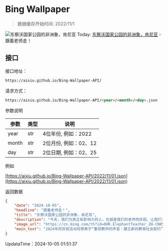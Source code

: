 # Bing Wallpaper

> 数据缓存开始时间: 2022/11/1

![东察沃国家公园的非洲象，肯尼亚](https://cn.bing.com/th?id=OHR.ElephantTeacher_ZH-CN0543308499_1920x1080.webp)
Today: [东察沃国家公园的非洲象，肯尼亚](https://cn.bing.com/th?id=OHR.ElephantTeacher_ZH-CN0543308499_1920x1080.webp) - 跟着老师走！

## 接口

接口地址：

```html
https://aixiu.github.io/Bing-Wallpaper-API/
```

请求方式：

```html
https://aixiu.github.io/Bing-Wallpaper-API/<year>/<month>/<day>.json
```

参数说明

| 参数 | 类型 | 说明 |
| - | - | - |
| year | str | 4位年份, 例如：2022 |
| month | str | 2位月份, 例如：02、12 |
| day | str | 2位日期, 例如：02、25 |

例如

[https://aixiu.github.io/Bing-Wallpaper-API/2022/11/01.json](https://aixiu.github.io/Bing-Wallpaper-API/2022/11/01.json)

返回数据

```json
{
    "date": "2024-10-05",
    "headline": "跟着老师走！",
    "title": "东察沃国家公园的非洲象，肯尼亚",
    "description": "今天，我们为真正有影响力的人，也就是我们的老师而庆祝。让我们一起祝愿全球所有的教育工作者世界教师日快乐。每年的10月5日，我们都会认识到教师在塑造社会方面的重要作用。自1994年以来，这一天一直是纪念教师在培养青少年心智方面做出宝贵贡献的日子。它提醒我们要欣赏、评估和改进教师这个职业，同时要认识到教育工作者在指导下一代时所面临的挑战。",
    "image_url": "https://cn.bing.com/th?id=OHR.ElephantTeacher_ZH-CN0543308499_1920x1080.webp",
    "main_text": "2024年的庆祝活动将聚焦于“重视教师的声音：建立新的教育社会契约”。"
}
```

UpdataTime：2024-10-05 01:51:37
